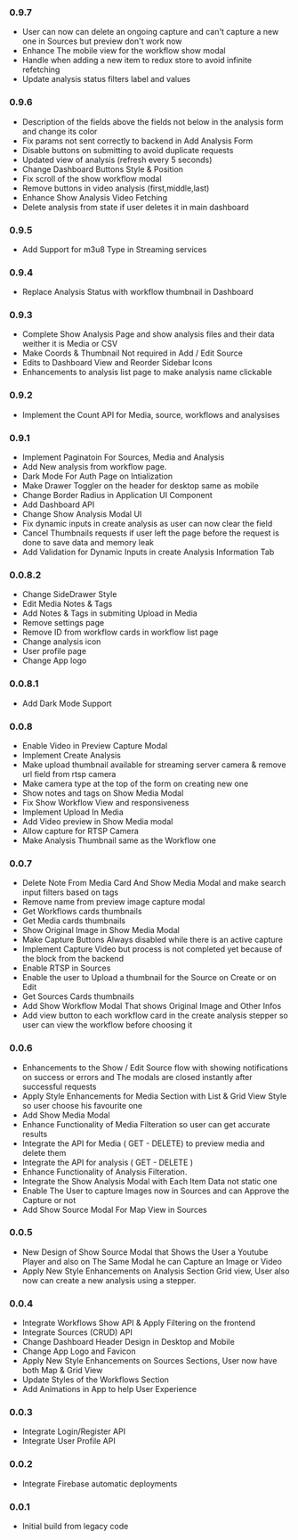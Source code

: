 ### 0.9.7
- User can now can delete an ongoing capture and can't capture a new one in Sources but preview don't work now
- Enhance The mobile view for the workflow show modal
- Handle when adding a new item to redux store to avoid infinite refetching 
- Update analysis status filters label and values
### 0.9.6
- Description of the fields above the fields not below in the analysis form and change its color
- Fix params not sent correctly to backend in Add Analysis Form
- Disable buttons on submitting to avoid duplicate requests
- Updated view of analysis (refresh every 5 seconds)
- Change Dashboard Buttons Style & Position
- Fix scroll of the show workflow modal
- Remove buttons in video analysis (first,middle,last)
- Enhance Show Analysis Video Fetching
- Delete analysis from state if user deletes it in main dashboard
### 0.9.5
- Add Support for m3u8 Type in Streaming services
### 0.9.4
- Replace Analysis Status with workflow thumbnail in Dashboard
### 0.9.3
- Complete Show Analysis Page and show analysis files and their data weither it is Media or CSV
- Make Coords & Thumbnail Not required in Add / Edit Source
- Edits to Dashboard View and Reorder Sidebar Icons
- Enhancements to analysis list page to make analysis name clickable
### 0.9.2
- Implement the Count API for Media, source, workflows and analysises 
### 0.9.1
- Implement Paginatoin For Sources, Media and Analysis
-  Add New analysis from workflow page.
- Dark Mode For Auth Page on Intialization
- Make Drawer Toggler on the header for desktop same as mobile
- Change Border Radius in Application UI Component
- Add Dashboard API
- Change Show Analysis Modal UI
- Fix dynamic inputs in create analysis as user can now clear the field
- Cancel Thumbnails requests if user left the page before the request is done to save data and memory leak
- Add Validation for Dynamic Inputs in create Analysis Information Tab
### 0.0.8.2
- Change SideDrawer Style
- Edit Media Notes & Tags
- Add Notes & Tags in submiting Upload in Media
- Remove settings page
- Remove ID from workflow cards in workflow list page
- Change analysis icon
- User profile page
- Change App logo
### 0.0.8.1
- Add Dark Mode Support
### 0.0.8
- Enable Video in Preview Capture Modal
- Implement Create Analysis
- Make upload thumbnail available for streaming server camera & remove url field from rtsp camera
- Make camera type at the top of the form on creating new one
- Show notes and tags on Show Media Modal
- Fix Show Workflow View and responsiveness
- Implement Upload In Media
- Add Video preview in Show Media modal
- Allow capture for RTSP Camera
- Make Analysis Thumbnail same as the Workflow one
### 0.0.7
- Delete Note From Media Card And Show Media Modal and make search input filters based on tags
- Remove name from preview image capture modal
- Get Workflows cards thumbnails
- Get Media cards thumbnails
- Show Original Image in Show Media Modal
- Make Capture Buttons Always disabled while there is an active capture
- Implement Capture Video but process is not completed yet because of the block from the backend
- Enable RTSP in Sources
- Enable the user to Upload a thumbnail for the Source on Create or on Edit
- Get Sources Cards thumbnails
- Add Show Workflow Modal That shows Original Image and Other Infos
- Add view button to each workflow card in the create analysis stepper so user can view the workflow before choosing it
### 0.0.6
- Enhancements to the Show / Edit Source flow with showing notifications on success or errors and The modals are closed instantly after successful requests
- Apply Style Enhancements for Media Section with List & Grid View Style so user choose his favourite one
- Add Show Media Modal
- Enhance Functionality of Media Filteration so user can get accurate results
- Integrate the API for Media ( GET - DELETE) to preview media and delete them
- Integrate the API for analysis ( GET - DELETE )
- Enhance Functionality of Analysis Filteration.
- Integrate the Show Analysis Modal with Each Item Data not static one
- Enable The User to capture Images now in Sources and can Approve the Capture or not 
- Add Show Source Modal For Map View in Sources
### 0.0.5
- New Design of Show Source Modal that Shows the User a Youtube Player and also on The Same Modal he can Capture an Image or Video
- Apply New Style Enhancements on Analysis Section Grid view, User also now can create a new analysis using a stepper.
### 0.0.4
- Integrate Workflows Show API & Apply Filtering on the frontend
- Integrate Sources (CRUD) API
- Change Dashboard Header Design in Desktop and Mobile
- Change App Logo and Favicon
- Apply New Style Enhancements on Sources Sections, User now have both Map & Grid View
- Update Styles of the Workflows Section
- Add Animations in App to help User Experience
### 0.0.3
- Integrate Login/Register API 
- Integrate User Profile API
### 0.0.2
- Integrate Firebase automatic deployments

### 0.0.1
- Initial build from legacy code